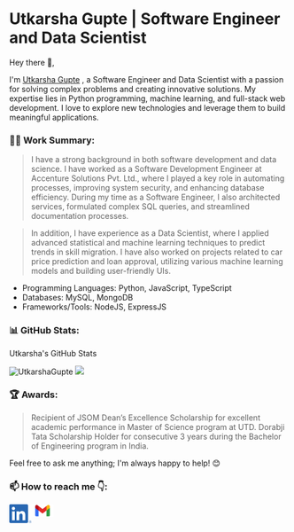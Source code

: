 # Utkarsha Gupte | Software Engineer and Data Scientist

Hey there 👋,

I'm [Utkarsha Gupte](https://www.linkedin.com/in/utkarshagupte/) , a Software Engineer and Data Scientist with a passion for solving complex problems and creating innovative solutions. My expertise lies in Python programming, machine learning, and full-stack web development. I love to explore new technologies and leverage them to build meaningful applications.

### 👨‍💻 Work Summary:

> I have a strong background in both software development and data science. I have worked as a Software Development Engineer at Accenture Solutions Pvt. Ltd., where I played a key role in automating processes, improving system security, and enhancing database efficiency. During my time as a Software Engineer, I also architected services, formulated complex SQL queries, and streamlined documentation processes.

> In addition, I have experience as a Data Scientist, where I applied advanced statistical and machine learning techniques to predict trends in skill migration. I have also worked on projects related to car price prediction and loan approval, utilizing various machine learning models and building user-friendly UIs.


* Programming Languages: Python, JavaScript, TypeScript
* Databases: MySQL, MongoDB
* Frameworks/Tools: NodeJS, ExpressJS

### 📊 GitHub Stats:

Utkarsha's GitHub Stats

<p>
  <img src="https://github-readme-stats.vercel.app/api?username=UtkarshaGupte&show_icons=true&theme=gotham" alt="UtkarshaGupte" />
  <img height="180em" src="https://github-readme-stats.vercel.app/api/top-langs/?username=UtkarshaGupte&show_icons=true&theme=gotham&langs_count=8&layout=compact"/>
</p>


### 🏆 Awards:

> Recipient of JSOM Dean’s Excellence Scholarship for excellent academic performance in Master of Science program at UTD.
> Dorabji Tata Scholarship Holder for consecutive 3 years during the Bachelor of Engineering program in India.

Feel free to ask me anything; I'm always happy to help! 😊


### 📫 How to reach me 👇:

<a href="https://www.linkedin.com/in/utkarshagupte/">
  <img align="left" alt="LindedIn" width="40px" src="/images/LinkedIn_Logo.png?raw=true" />
</a>

<a href="mailto:guptesutkarsha@gmail.com">
  <img align="left" alt="Email" width="40px" src="/images/Email_Logos.png?raw=true" />
</a>








